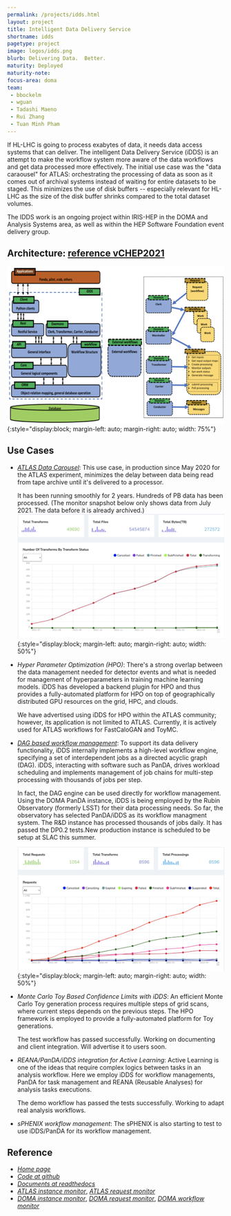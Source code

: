 ```yaml
---
permalink: /projects/idds.html
layout: project
title: Intelligent Data Delivery Service
shortname: idds
pagetype: project
image: logos/idds.png
blurb: Delivering Data.  Better.
maturity: Deployed
maturity-note:
focus-area: doma
team:
 - bbockelm
 - wguan
 - Tadashi Maeno
 - Rui Zhang
 - Tuan Minh Pham
---
```


If HL-LHC is going to process exabytes of data, it needs data access systems
that can deliver.  The intelligent Data Delivery Service (iDDS) is an attempt
to make the workflow system more aware of the data workflows and get data
processed more effectively.  The initial use case was the "data caraousel" for
ATLAS: orchestrating the processing of data as soon as it comes out of archival
systems instead of waiting for entire datasets to be staged.  This minimizes
the use of disk buffers -- especially relevant for HL-LHC as the size of the
disk buffer shrinks compared to the total dataset volumes.

The IDDS work is an ongoing project within IRIS-HEP in the DOMA and
Analysis Systems area, as well as within the HEP Software Foundation
event delivery group.

## Architecture: [reference vCHEP2021](https://arxiv.org/pdf/2103.00523.pdf)
![iDDS Architecture](/assets/images/idds_architecture.png){:style="display:block; margin-left: auto; margin-right: auto; width: 75%"}

## Use Cases

 * *[ATLAS Data Carousel](https://aipanda181.cern.ch/monitor/)*:
   This use case, in production since May 2020 for the
   ATLAS experiment, minimizes the delay between data being read from tape
   archive until it's delivered to a processor.

   It has been running smoothly for 2 years. Hundreds of PB data has been processed.
   (The monitor snapshot below only shows data from July 2021. The data before it is already archived.)
   ![iDDS ATLAS Data Carousel](/assets/images/idds_atlas_data_carousel.jpg){:style="display:block; margin-left: auto; margin-right: auto; width: 50%"}


 * *Hyper Parameter Optimization (HPO)*: There's a strong overlap between the
   data management needed for detector events and what is needed for management
   of hyperparameters in training machine learning models. iDDS has developed
   a backend plugin for HPO and thus provides a fully-automated platform for
   HPO on top of geographically distributed GPU resources on the grid, HPC, and
   clouds.

   We have advertised using iDDS for HPO within the ATLAS community; however,
   its application is not limited to ATLAS. Currently, it is actively used for
   ATLAS workflows for FastCaloGAN and ToyMC.

 * *[DAG based workflow management](https://aipanda017.cern.ch/monitor/dashboard.html)*: 
   To support its data delivery functionality,
   iDDS internally implements a high-level workflow engine, specifying a set of
   interdependent jobs as a directed acyclic graph (DAG).  iDDS, interacting
   with software such as PanDA, drives workload scheduling and implements
   management of job chains for multi-step processing with thousands of jobs
   per step.

   In fact, the DAG engine can be used directly for workflow management.  Using
   the DOMA PanDA instance, iDDS is being employed by the Rubin Observatory
   (formerly LSST) for their data processing needs.  So far, the observatory has
   selected PanDA/iDDS as its workflow managment system. The R&D instance has processed
   thousands of jobs daily. It has passed the DP0.2 tests.New production instance is
   scheduled to be setup at SLAC this summer.

   ![iDDS ATLAS DOMA Rubin](/assets/images/idds_doma_rubin.jpg){:style="display:block; margin-left: auto; margin-right: auto; width: 50%"}

 * *Monte Carlo Toy Based Confidence Limits with iDDS*: An efficient Monte Carlo
   Toy generation process requires multiple steps of grid scans, where current steps
   depends on the previous steps. The HPO framework is employed to provide a
   fully-automated platform for Toy generations.

   The test workflow has passed successfully. Working on documenting and client integration.
   Will advertise it to users soon.

 * *REANA/PanDA/iDDS integration for Active Learning*: Active Learning is one of the ideas
   that require complex logics between tasks in an analysis workflow. Here we employ iDDS
   for workflow managements, PanDA for task management and REANA (Reusable Analyses) for
   analysis tasks executions.

   The demo workflow has passed the tests successfully. Working to adapt real analysis
   workflows.

 * *sPHENIX workflow management*: The sPHENIX is also starting to test to use iDDS/PanDA for
   its workflow management.

## Reference
 * *[Home page](https://iddsserver.cern.ch/website/)*
 * *[Code at github](https://github.com/HSF/iDDS)*
 * *[Documents at readthedocs](https://idds.readthedocs.io)*
 * *[ATLAS instance monitor](https://aipanda181.cern.ch/monitor/)*, *[ATLAS request monitor](https://bigpanda.cern.ch/idds)*
 * *[DOMA instance monitor](https://aipanda017.cern.ch/monitor/dashboard.html)*, *[DOMA request monitor](https://panda-doma.cern.ch/idds/)*, *[DOMA workflow monitor](https://panda-doma.cern.ch/idds/wfprogress/)*
